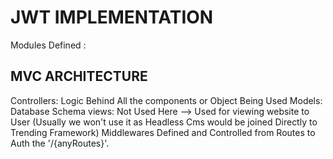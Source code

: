 # JWT IMPLEMENTATION

Modules Defined :

## MVC ARCHITECTURE
Controllers: Logic Behind All the components or Object Being Used
Models: Database Schema 
views: Not Used Here --> Used for viewing website to User (Usually we won't use it as Headless Cms would be joined Directly to Trending Framework)
Middlewares Defined and Controlled from Routes to Auth the '/{anyRoutes}'.

